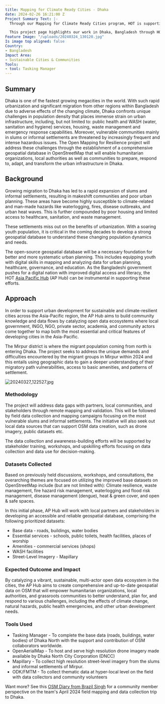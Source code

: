 ```yaml
---
title: Mapping for Climate Ready Cities - Dhaka
date: 2024-02-26 16:21:00 Z
Project Summary Text: |-
  Through our Mapping for Climate Ready Cities program, HOT is supporting the development of a thriving ecosystem focused on the creation, interpretation, and use of maps to respond to and reduce climate risks in urban areas across four priority regions.

  This project page highlights our work in Dhaka, Bangladesh through HOT's Asia Pacific Hub (AP Hub).
Feature Image: "/uploads/20240324_130120.jpg"
Is image top aligned: false
Country:
- Bangladesh
Impact Area:
- Sustainable Cities & Communities
Tools:
- tool: Tasking Manager
---
```


## Summary
Dhaka is one of the fastest growing megacities in the world. With such rapid urbanization and significant migration from other regions within Bangladesh due to adverse effects of the changing climate, Dhaka confronts unique challenges in population density that places immense strain on urban infrastructure, including, but not limited to: public health and WASH (water, sanitation and hygiene) services, housing, waste management and emergency response capabilities. Moreover, vulnerable communities mainly in slums or informal settlements are threatened by increasingly frequent and intense hazardous issues. The Open Mapping for Resilience project will address these challenges through the establishment of a comprehensive geospatial database in OpenStreetMap that will enable humanitarian organizations, local authorities as well as communities to prepare, respond to, adapt, and transform the urban infrastructure in Dhaka.

## Background
Growing migration to Dhaka has led to a rapid expansion of slums and informal settlements, resulting in makeshift communities and poor urban planning. These areas have become highly susceptible to climate-related and man-made hazards like waterlogging, fires, disease outbreaks, and urban heat waves. This is further compounded by poor housing and limited access to healthcare, sanitation, and waste management.

These settlements miss out on the benefits of urbanization. With a soaring youth population, it is critical in the coming decades to develop a strong geospatial database to understand these changing population dynamics and needs. 

The open-source geospatial database will be a necessary foundation for better and more systematic urban planning. This includes equipping youth with digital skills in mapping and analyzing data for urban planning, healthcare, governance, and education. As the Bangladeshi government pushes for a digital nation with improved digital access and literacy, the HOT [Asia Pacific Hub](https://www.hotosm.org/hubs/open-mapping-hub-asia-pacific/) (AP Hub) can be instrumental in supporting these efforts.

## Approach
In order to support urban development for sustainable and climate-resilient cities across the Asia-Pacific region, the AP Hub aims to build community knowledge and data flows by catalyzing open data ecosystems where local government, INGO, NGO, private sector, academia, and community actors come together to map both the most essential and critical features of developing cities in the Asia-Pacific. 

The Mirpur district is where the migrant population coming from north is entering Dhaka. The project seeks to address the unique demands and difficulties encountered by the migrant groups in Mirpur within 2024 and this entails using geographic data to gain a deeper understanding of their migratory path vulnerabilities, access to basic amenities, and patterns of settlement.

![20240327_122527.jpg](/uploads/20240327_122527.jpg)

### Methodology
The project will address data gaps with partners, local communities, and stakeholders through remote mapping and validation. This will be followed by field data collection and mapping campaigns focusing on the most vulnerable slums and informal settlements. The initiative will also seek out local data sources that can support OSM data creation, such as drone imagery, public datasets etc. 

The data collection and awareness-building efforts will be supported by stakeholder training, workshops, and upskilling efforts focusing on data collection and data use for decision-making. 

### Datasets Collected
Based on previously held discussions, workshops, and consultations, the overarching themes are focused on utilizing the improved base datasets on OpenStreetMap include (but are not limited with): Climate resilience, waste management, fire hazard risk management, waterlogging and flood risk management, disease management (dengue), heat & green cover, and open & safe spaces. 

In this initial phase, AP Hub will work with local partners and stakeholders in developing an accessible and reliable geospatial database, comprising the following prioritized datasets:

* Base data - roads, buildings, water bodies
* Essential services - schools, public toilets, health facilities, places of worship
* Amenities - commercial services (shops)
* WASH facilities 
* Street-Level Imagery - Mapillary

### Expected Outcome and Impact
By catalyzing a vibrant, sustainable, multi-actor open data ecosystem in the cities, the AP Hub aims to create comprehensive and up-to-date geospatial data on OSM that will empower humanitarian organizations, local authorities, and grassroots communities to better understand, plan for, and respond to various challenges, including the effects of climate change, natural hazards, public health emergencies, and other urban development needs.

### Tools Used
* Tasking Manager - To complete the base data (roads, buildings, water bodies) of Dhaka North with the support and contribution of OSM collaborators worldwide. 
* OpenAerialMap - To host and serve high resolution drone imagery made available by Dhaka North City Corporation (DNCC)
* Mapillary - To collect high resolution street-level imagery from the slums and informal settlements of Mirpur. 
* ODK/FMTM - To collect thematic data at hyper-local level on the field with data collectors and community volunteers

Want more? See this [OSM Diary from Brazil Singh](https://www.openstreetmap.org/user/Brazil%20Singh/diary/403790) for a community member perspective on the team's April 2024 field mapping and data collection trip to Dhaka. 


